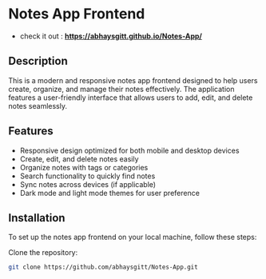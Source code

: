 # Notes App Frontend

- check it out : **https://abhaysgitt.github.io/Notes-App/**

## Description

This is a modern and responsive notes app frontend designed to help users create, organize, and manage their notes effectively. The application features a user-friendly interface that allows users to add, edit, and delete notes seamlessly.

## Features

- Responsive design optimized for both mobile and desktop devices
- Create, edit, and delete notes easily
- Organize notes with tags or categories
- Search functionality to quickly find notes
- Sync notes across devices (if applicable)
- Dark mode and light mode themes for user preference

## Installation

To set up the notes app frontend on your local machine, follow these steps:

Clone the repository:
   ```bash
   git clone https://github.com/abhaysgitt/Notes-App.git
